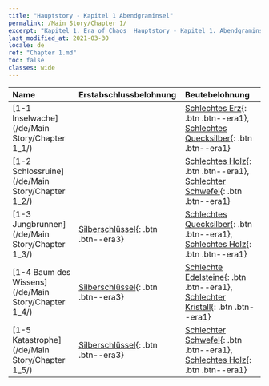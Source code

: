 ```yaml
---
title: "Hauptstory - Kapitel 1 Abendgraminsel"
permalink: /Main Story/Chapter 1/
excerpt: "Kapitel 1. Era of Chaos  Hauptstory - Kapitel 1. Abendgraminsel"
last_modified_at: 2021-03-30
locale: de
ref: "Chapter 1.md"
toc: false
classes: wide
---
```


  | Name |  Erstabschlussbelohnung | Beutebelohnung |
  |:------------|:------------|:------------| 
  | [1-1 Inselwache](/de/Main Story/Chapter 1_1/) |  | [Schlechtes Erz](/de/Items/mat_1/){: .btn .btn--era1}, [Schlechtes Quecksilber](/de/Items/mat_2/){: .btn .btn--era1} |
  | [1-2 Schlossruine](/de/Main Story/Chapter 1_2/) |  | [Schlechtes Holz](/de/Items/mat_1/){: .btn .btn--era1}, [Schlechter Schwefel](/de/Items/mat_3/){: .btn .btn--era1} |
  | [1-3 Jungbrunnen](/de/Main Story/Chapter 1_3/) | [Silberschlüssel](/de/Items/con_693/){: .btn .btn--era3} | [Schlechtes Quecksilber](/de/Items/mat_2/){: .btn .btn--era1}, [Schlechtes Holz](/de/Items/mat_1/){: .btn .btn--era1} |
  | [1-4 Baum des Wissens](/de/Main Story/Chapter 1_4/) | [Silberschlüssel](/de/Items/con_693/){: .btn .btn--era3} | [Schlechte Edelsteine](/de/Items/mat_4/){: .btn .btn--era1}, [Schlechter Kristall](/de/Items/mat_5/){: .btn .btn--era1} |
  | [1-5 Katastrophe](/de/Main Story/Chapter 1_5/) | [Silberschlüssel](/de/Items/con_693/){: .btn .btn--era3} | [Schlechter Schwefel](/de/Items/mat_3/){: .btn .btn--era1}, [Schlechtes Holz](/de/Items/mat_1/){: .btn .btn--era1} |
